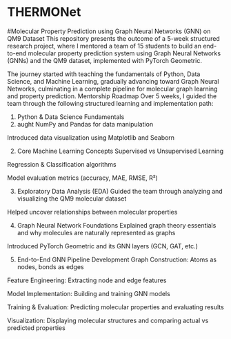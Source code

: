 # THERMONet
#Molecular Property Prediction using Graph Neural Networks (GNN) on QM9 Dataset
This repository presents the outcome of a 5-week structured research project, where I mentored a team of 15 students to build an end-to-end molecular property prediction system using Graph Neural Networks (GNNs) and the QM9 dataset, implemented with PyTorch Geometric.

The journey started with teaching the fundamentals of Python, Data Science, and Machine Learning, gradually advancing toward Graph Neural Networks, culminating in a complete pipeline for molecular graph learning and property prediction.
Mentorship Roadmap
Over 5 weeks, I guided the team through the following structured learning and implementation path:

1. Python & Data Science Fundamentals
2. aught NumPy and Pandas for data manipulation

Introduced data visualization using Matplotlib and Seaborn

2. Core Machine Learning Concepts
Supervised vs Unsupervised Learning

Regression & Classification algorithms

Model evaluation metrics (accuracy, MAE, RMSE, R²)

3. Exploratory Data Analysis (EDA)
Guided the team through analyzing and visualizing the QM9 molecular dataset

Helped uncover relationships between molecular properties

4. Graph Neural Network Foundations
Explained graph theory essentials and why molecules are naturally represented as graphs

Introduced PyTorch Geometric and its GNN layers (GCN, GAT, etc.)

5. End-to-End GNN Pipeline Development
Graph Construction: Atoms as nodes, bonds as edges

Feature Engineering: Extracting node and edge features

Model Implementation: Building and training GNN models

Training & Evaluation: Predicting molecular properties and evaluating results

Visualization: Displaying molecular structures and comparing actual vs predicted properties

